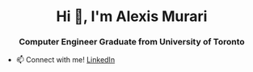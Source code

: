 <h1 align="center">Hi 👋, I'm Alexis Murari</h1>
<h3 align="center">Computer Engineer Graduate from University of Toronto</h3>

- 📫 Connect with me! [LinkedIn](https://www.linkedin.com/in/alexismurari/)
